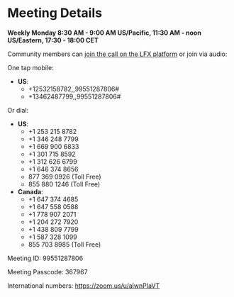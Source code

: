 # Meeting Details
**Weekly Monday 8:30 AM - 9:00 AM US/Pacific, 11:30 AM - noon US/Eastern, 17:30 - 18:00 CET**

Community members can [join the call on the LFX platform](https://zoom-lfx.platform.linuxfoundation.org/meeting/99551287806?password=882ec42e-dc16-42aa-a524-a97ddcbbdd23) or join via audio: 

One tap mobile:
- **US**:
    - +12532158782,,99551287806#
    - +13462487799,,99551287806#
   
Or dial:
- **US**:
    - +1 253 215 8782
    - +1 346 248 7799
    - +1 669 900 6833
    - +1 301 715 8592
    - +1 312 626 6799
    - +1 646 374 8656
    - 877 369 0926 (Toll Free)
    - 855 880 1246 (Toll Free)
- **Canada**:
    - +1 647 374 4685
    - +1 647 558 0588
    - +1 778 907 2071
    - +1 204 272 7920
    - +1 438 809 7799
    - +1 587 328 1099
    - 855 703 8985 (Toll Free)
   
Meeting ID: 99551287806

Meeting Passcode: 367967
   
International numbers: https://zoom.us/u/alwnPIaVT
